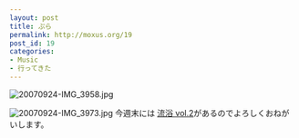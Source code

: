 ```yaml
---
layout: post
title: ぷら
permalink: http://moxus.org/19
post_id: 19
categories: 
- Music
- 行ってきた
---
```


![20070924-IMG_3958.jpg](/images/20070924-IMG_3958.jpg)

![20070924-IMG_3973.jpg](/images/20070924-IMG_3973.jpg)
今週末には
[流浴 vol.2](http://www.unone.info/rua2007/rua.htm)があるのでよろしくおねがいします。